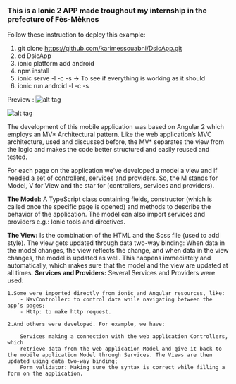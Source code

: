 ### This is a Ionic 2 APP made troughout my internship in the prefecture of Fès-Mèknes ##

Follow these instruction to deploy this example:

1. git clone https://github.com/karimessouabni/DsicApp.git
2. cd DsicApp
3. ionic platform add android
4. npm install
5. ionic serve -l -c -s -> To see if everything is working as it should
6. ionic run android -l -c -s 



Preview : 
![alt tag](http://farm9.staticflickr.com/8277/30130058730_b38be8dbe3_b.jpg)

 
![alt tag](http://farm9.staticflickr.com/8418/29796203194_fed95a26e0_b.jpg)



The development of this mobile application was based on Angular 2 which employs an MV* Architectural pattern. Like the web application’s MVC architecture, used and discussed before, the MV* separates the view from the logic and makes the code better structured and easily reused and tested.

For each page on the application we’ve developed a model a view and if needed a set of controllers, services and providers. So, the M stands for Model, V for View and the star for (controllers, services and providers).

**The Model:**
A TypeScript class containing fields, constructor (which is called once the specific page is
opened) and methods to describe the behavior of the application. The model can also import
services and providers e.g.: Ionic tools and directives.

**The View:**
Is the combination of the HTML and the Scss file (used to add style). The view gets updated
through data two-way binding: When data in the model changes, the view reflects the change,
and when data in the view changes, the model is updated as well. This happens immediately
and automatically, which makes sure that the model and the view are updated at all times.
**Services and Providers:**
Several Services and Providers were used:


	1.Some were imported directly from ionic and Angular resources, like:
		- NavController: to control data while navigating between the app’s pages;
		- Http: to make http request.
	
    2.And others were developed. For example, we have:

		Services making a connection with the web application Controllers, which
		retrieve data from the web application Model and give it back to the mobile application Model through Services. The Views are then updated using data two-way binding;
		Form validator: Making sure the syntax is correct while filling a form on the application.
